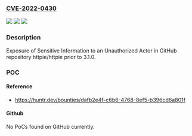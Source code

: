 ### [CVE-2022-0430](https://cve.mitre.org/cgi-bin/cvename.cgi?name=CVE-2022-0430)
![](https://img.shields.io/static/v1?label=Product&message=httpie%2Fhttpie&color=blue)
![](https://img.shields.io/static/v1?label=Version&message=n%2Fa&color=blue)
![](https://img.shields.io/static/v1?label=Vulnerability&message=CWE-200%20Exposure%20of%20Sensitive%20Information%20to%20an%20Unauthorized%20Actor&color=brighgreen)

### Description

Exposure of Sensitive Information to an Unauthorized Actor in GitHub repository httpie/httpie prior to 3.1.0.

### POC

#### Reference
- https://huntr.dev/bounties/dafb2e4f-c6b6-4768-8ef5-b396cd6a801f

#### Github
No PoCs found on GitHub currently.

